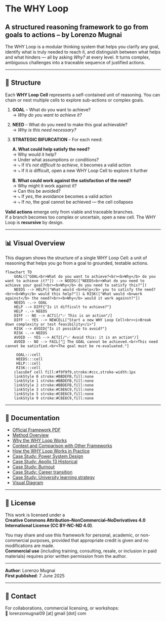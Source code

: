 # The WHY Loop

## A structured reasoning framework to go from goals to actions – by Lorenzo Mugnai

The WHY Loop is a modular thinking system that helps you clarify any goal, identify what is truly needed to reach it, and distinguish between what helps and what hinders — all by asking *Why?* at every level. It turns complex, ambiguous challenges into a traceable sequence of justified actions.

---

## 🔄 Structure

Each **WHY Loop Cell** represents a self-contained unit of reasoning. You can chain or nest multiple cells to explore sub-actions or complex goals.

1. **GOAL** – What do you want to achieve?  
   → *Why do you want to achieve it?*

2. **NEED** – What do you need to make this goal achievable?  
   → *Why is this need necessary?*

3. **STRATEGIC BIFURCATION** – For each need:

   **A. What could help satisfy the need?**  
   → Why would it help?  
   → Under what assumptions or conditions?  
   → ⤷ If it’s *not difficult to achieve*, it becomes a valid action  
   → ⤷ If it *is* difficult, open a new WHY Loop Cell to explore it further

   **B. What could work against the satisfaction of the need?**  
   → Why might it work against it?  
   → Can this be avoided?  
   → ⤷ If *yes*, the avoidance becomes a valid action  
   → ⤷ If *no*, the goal cannot be achieved — the cell collapses

**Valid actions** emerge only from viable and traceable branches.  
If a branch becomes too complex or uncertain, open a new cell. The WHY Loop is **recursive** by design.

---

## 📊 Visual Overview

This diagram shows the structure of a single WHY Loop Cell: a unit of reasoning that helps you go from a goal to grounded, testable actions.

```mermaid
flowchart TD
    GOAL(["GOAL<br>What do you want to achieve?<br><b>Why</b> do you want to achieve it?"]) --> NEEDS(["NEEDS<br>What do you need to achieve your goal?<br><b>Why</b> do you need to satisfy this?"])
    NEEDS --> HELP(["What would <b>help</b> you to satisfy the need?<br><b>Why</b> would this help?"]) & RISK(["What would <b>work against</b> the need?<br><b>Why</b> would it work against?"])
    NEEDS -.-> GOAL
    HELP --> DIFF{"Is it difficult to achieve?"}
    HELP -.-> NEEDS
    DIFF -- NO --> ACT1[/"✅ This is an action"/]
    DIFF -- YES --> NEWCELL["Start a new WHY Loop Cell<br><i>Break down complexity or test feasibility</i>"]
    RISK --> AVOID{"Is it possible to avoid?"}
    RISK -.-> NEEDS
    AVOID -- YES --> ACT2[/"✅ Avoid this: it is an action"/]
    AVOID -- NO --> FAIL["🚫 The GOAL cannot be achieved.<br>This need cannot be satisfied.<br>The goal must be re-evaluated."]

     GOAL:::cell
     NEEDS:::cell
     HELP:::cell
     RISK:::cell
    classDef cell fill:#f9f9f9,stroke:#ccc,stroke-width:1px
    linkStyle 0 stroke:#BBDEFB,fill:none
    linkStyle 1 stroke:#BBDEFB,fill:none
    linkStyle 2 stroke:#BBDEFB,fill:none
    linkStyle 3 stroke:#C8E6C9,fill:none
    linkStyle 5 stroke:#C8E6C9,fill:none
    linkStyle 9 stroke:#C8E6C9,fill:none
```

---

## 📘 Documentation

- [Official Framework PDF](docs/The_WHY_Loop_Framework_by_Lorenzo_Mugnai.pdf)  
- [Method Overview](docs/method.md)
- [Why the WHY Loop Works](docs/power.md)
- [Context and Comparison with Other Frameworks](docs/context.md)
- [How the WHY Loop Works in Practice](docs/cases.md)
- [Case Study: Power System Design](docs/examples/power.md)
- [Case Study: Apollo 13 Historical](docs/examples/apollo13_case.md)
- [Case Study: Burnout](docs/examples/burnout.md)
- [Case Study: Career transition](docs/examples/career_transition.md)
- [Case Study: University learning strategy](docs/examples/learning_strategy.md)
- [Visual Diagram](docs/diagram.png)

---

## 📜 License

This work is licensed under a  
**Creative Commons Attribution–NonCommercial–NoDerivatives 4.0 International License (CC BY-NC-ND 4.0)**.

You may share and use this framework for personal, academic, or non-commercial purposes, provided that appropriate credit is given and no modifications are made.  
**Commercial use** (including training, consulting, resale, or inclusion in paid materials) requires prior written permission from the author.

---

**Author**: Lorenzo Mugnai  
**First published**: 7 June 2025

---

## 📩 Contact

For collaborations, commercial licensing, or workshops:  
📧 lorenzomugnai09 [at] gmail [dot] com
